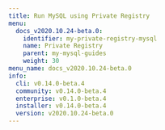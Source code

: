 ```yaml
---
title: Run MySQL using Private Registry
menu:
  docs_v2020.10.24-beta.0:
    identifier: my-private-registry-mysql
    name: Private Registry
    parent: my-mysql-guides
    weight: 30
menu_name: docs_v2020.10.24-beta.0
info:
  cli: v0.14.0-beta.4
  community: v0.14.0-beta.4
  enterprise: v0.1.0-beta.4
  installer: v0.14.0-beta.4
  version: v2020.10.24-beta.0
---
```


